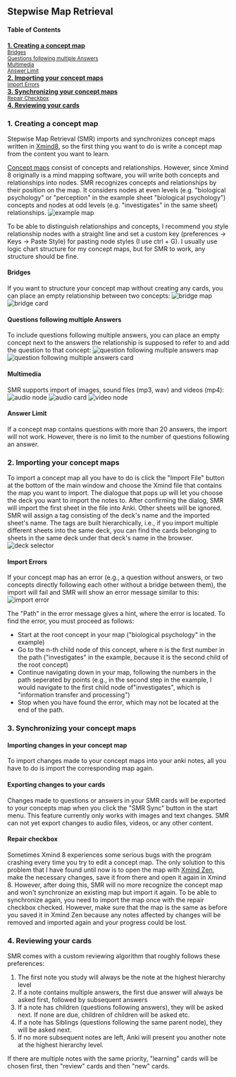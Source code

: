 ## Stepwise Map Retrieval

#### Table of Contents  
**[1. Creating a concept map](https://github.com/Humorloos/SMR#1-creating-a-concept-map)** <br>
<sup>
[Bridges](https://github.com/Humorloos/SMR#bridges)<br>
[Questions following multiple Answers](https://github.com/Humorloos/SMR#questions-following-multiple-answers)<br>
[Multimedia](https://github.com/Humorloos/SMR#multimedia)<br>
[Answer Limit](https://github.com/Humorloos/SMR#answer-limit)<br>
</sup>
**[2. Importing your concept maps](https://github.com/Humorloos/SMR#2-importing-your-concept-maps)**<br>
<sup>
[Import Errors](https://github.com/Humorloos/SMR#import-errors)<br>
</sup>
**[3. Synchronizing your concept maps](https://github.com/Humorloos/SMR#3-synchronizing-your-concept-maps)**<br>
<sup>
[Repair Checkbox](https://github.com/Humorloos/SMR#repair-checkbox)<br>
</sup>
**[4. Reviewing your cards](https://github.com/Humorloos/SMR#4-reviewing-your-cards)**

### 1. Creating a concept map
Stepwise Map Retrieval (SMR) imports and synchronizes concept maps written in [Xmind8](https://www.xmind.net/download/xmind8), so the first thing you want to do is write a concept map from the content you want to learn.

[Concept maps](https://en.wikipedia.org/wiki/Concept_map) consist of concepts and relationships. 
However, since Xmind 8 originally is a mind mapping software, you will write both concepts and relationships into nodes. 
SMR recognizes concepts and relationships by their position on the map.
It considers nodes at even levels (e.g. "biological psychology" or "perception" in the example sheet "biological psychology") concepts and nodes at odd levels (e.g. "investigates" in the same sheet) relationships.
![example map](screenshots/example.png)

To be able to distinguish relationships and concepts, I recommend you style relationship nodes with a straight line and set a custom key (preferences -> Keys -> Paste Style) for pasting node styles (I use ctrl + G). 
I usually use logic chart structure for my concept maps, but for SMR to work, any structure should be fine.

#### Bridges
If you want to structure your concept map without creating any cards, you can place an empty relationship between two concepts:
![bridge map](screenshots/bridge.png)
![bridge card](screenshots/bridge_card.png)

#### Questions following multiple Answers
To include questions following multiple answers, you can place an empty concept next to the answers the relationship is supposed to refer to and add the question to that concept:
![question following multiple answers map](screenshots/mult.png)
![question following multiple answers card](screenshots/mult_card.png)

#### Multimedia
SMR supports import of images, sound files (mp3, wav) and videos (mp4):
![audio node](screenshots/audio.png)
![audio card](screenshots/audio_card.png)
![video node](screenshots/video.png)

#### Answer Limit
If a concept map contains questions with more than 20 answers, the import will not work. However, there is no limit to the number of questions following an answer.

### 2. Importing your concept maps
To import a concept map all you have to do is click the "Import File" button at the bottom of the main window and choose the Xmind file that contains the map you want to import.
The dialogue that pops up will let you choose the deck you want to import the notes to.
After confirming the dialog, SMR will import the first sheet in the file into Anki.
Other sheets will be ignored.
SMR will assign a tag consisting of the deck's name and the imported sheet's name.
The tags are built hierarchically, i.e., if you import multiple different sheets into the same deck, you can find the cards belonging to sheets in the same deck under that deck's name in the browser.
![deck selector](screenshots/deckselector.png)

#### Import Errors
If your concept map has an error (e.g., a question without answers, or two concepts directly following each other without a bridge between them), the import will fail and SMR will show an error message similar to this:
![import error](screenshots/missing_answers.png)

The "Path" in the error message gives a hint, where the error is located.
To find the error, you must proceed as follows:
- Start at the root concept in your map ("biological psychology" in the example)
- Go to the n-th child node of this concept, where n is the first number in the path ("investigates" in the example, because it is the second child of the root concept)
- Continue navigating down in your map, following the numbers in the path seperated by points (e.g., in the second step in the example, I would navigate to the first child node of"investigates", which is "information transfer and processing")
- Stop when you have found the error, which may not be located at the end of the path.

### 3. Synchronizing your concept maps

#### Importing changes in your concept map
To import changes made to your concept maps into your anki notes, all you have to do is import the corresponding map again.

#### Exporting changes to your cards
Changes made to questions or answers in your SMR cards will be exported to your concepts map when you click the "SMR Sync" button in the start menu. 
This feature currently only works with images and text changes. 
SMR can not yet export changes to audio files, videos, or any other content. 

#### Repair checkbox
Sometimes Xmind 8 experiences some serious bugs with the program crashing every time you try to edit a concept map.
The only solution to this problem that I have found until now is to open the map with [Xmind Zen](https://www.xmind.net/download/), make the necessary changes, save it from there and open it again in Xmind 8.
However, after doing this, SMR will no more recognize the concept map and won't synchronize an existing map but import it again. 
To be able to synchronize again, you need to import the map once with the repair checkbox checked. 
However, make sure that the map is the same as before you saved it in Xmind Zen because any notes affected by changes will be removed and imported again and your progress could be lost.

### 4. Reviewing your cards
SMR comes with a custom reviewing algorithm that roughly follows these preferences:
1. The first note you study will always be the note at the highest hierarchy level
2. If a note contains multiple answers, the first due answer will always be asked first, followed by subsequent answers
3. If a note has children (questions following answers), they will be asked next. If none are due, children of children will be asked etc.
4. If a note has Siblings (questions following the same parent node), they will be asked next.
5. If no more subsequent notes are left, Anki will present you another note at the highest hierarchy level.

If there are multiple notes with the same priority, "learning" cards will be chosen first, then "review" cards and then "new" cards.
